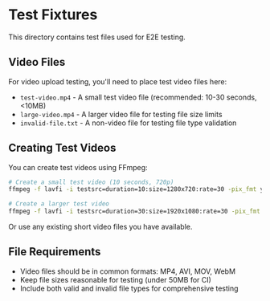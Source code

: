 # Test Fixtures

This directory contains test files used for E2E testing.

## Video Files

For video upload testing, you'll need to place test video files here:

- `test-video.mp4` - A small test video file (recommended: 10-30 seconds, <10MB)
- `large-video.mp4` - A larger video file for testing file size limits
- `invalid-file.txt` - A non-video file for testing file type validation

## Creating Test Videos

You can create test videos using FFmpeg:

```bash
# Create a small test video (10 seconds, 720p)
ffmpeg -f lavfi -i testsrc=duration=10:size=1280x720:rate=30 -pix_fmt yuv420p test-video.mp4

# Create a larger test video
ffmpeg -f lavfi -i testsrc=duration=30:size=1920x1080:rate=30 -pix_fmt yuv420p large-video.mp4
```

Or use any existing short video files you have available.

## File Requirements

- Video files should be in common formats: MP4, AVI, MOV, WebM
- Keep file sizes reasonable for testing (under 50MB for CI)
- Include both valid and invalid file types for comprehensive testing